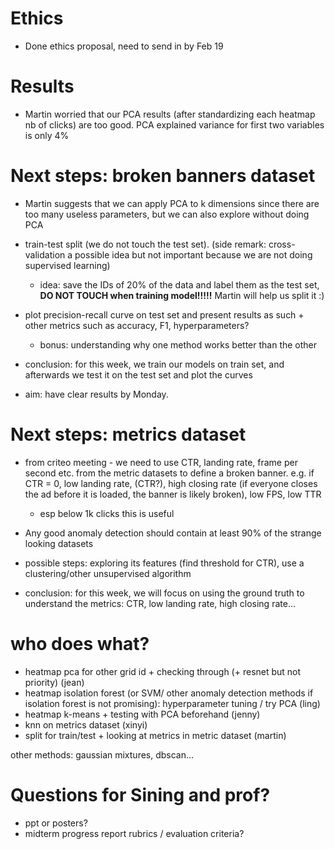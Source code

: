 # Ethics
- Done ethics proposal, need to send in by Feb 19

# Results
- Martin worried that our PCA results (after standardizing each heatmap nb of clicks) are too good. PCA explained variance for first two variables is only 4%

# Next steps: broken banners dataset

- Martin suggests that we can apply PCA to k dimensions since there are too many useless parameters, but we can also explore without doing PCA

- train-test split (we do not touch the test set). (side remark: cross-validation a possible idea but not important because we are not doing supervised learning)
  - idea: save the IDs of 20% of the data and label them as the test set, **DO NOT TOUCH when training model!!!!!** Martin will help us split it :)

- plot precision-recall curve on test set and present results as such + other metrics such as accuracy, F1, hyperparameters? 
  - bonus: understanding why one method works better than the other

- conclusion: for this week, we train our models on train set, and afterwards we test it on the test set and plot the curves

- aim: have clear results by Monday. 


# Next steps: metrics dataset 

- from criteo meeting - we need to use CTR, landing rate, frame per second etc. from the metric datasets to define a broken banner. e.g. if CTR = 0, low landing rate, (CTR?), high closing rate (if everyone closes the ad before it is loaded, the banner is likely broken), low FPS, low TTR 
  - esp below 1k clicks this is useful
- Any good anomaly detection should contain at least 90% of the strange looking datasets

- possible steps: exploring its features (find threshold for CTR), use a clustering/other unsupervised algorithm 

- conclusion: for this week, we will focus on using the ground truth to understand the metrics: CTR, low landing rate, high closing rate...

# who does what?
- heatmap pca for other grid id + checking through (+ resnet but not priority) (jean)
- heatmap isolation forest (or SVM/ other anomaly detection methods if isolation forest is not promising): hyperparameter tuning / try PCA (ling)
- heatmap k-means + testing with PCA beforehand (jenny)
- knn on metrics dataset (xinyi)
- split for train/test + looking at metrics in metric dataset (martin)

other methods: gaussian mixtures, dbscan...

# Questions for Sining and prof?
- ppt or posters?
- midterm progress report rubrics / evaluation criteria?